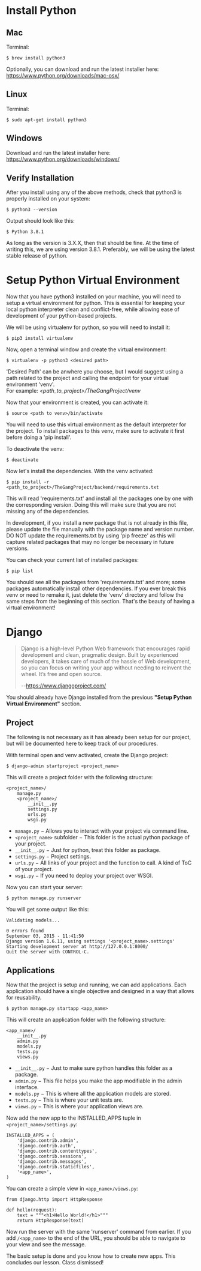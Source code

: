 # Install Python
## Mac
Terminal:

    $ brew install python3

Optionally, you can download and run the latest installer here:  https://www.python.org/downloads/mac-osx/

## Linux
Terminal:
    
    $ sudo apt-get install python3

## Windows
Download and run the latest installer here:  https://www.python.org/downloads/windows/

## Verify Installation
After you install using any of the above methods, check that python3 is properly installed on your system:
    
    $ python3 --version

Output should look like this:

    $ Python 3.8.1

As long as the version is 3.X.X, then that should be fine.  At the time of writing this, we are using version 3.8.1.
Preferably, we will be using the latest stable release of python.

# Setup Python Virtual Environment
Now that you have python3 installed on your machine, you will need to setup a virtual environment for python.
This is essential for keeping your local python interpreter clean and conflict-free, while allowing ease of development
of your python-based projects.

We will be using virtualenv for python, so you will need to install it:

    $ pip3 install virtualenv

Now, open a terminal window and create the virtual environment:

    $ virtualenv -p python3 <desired path>

'Desired Path' can be anwhere you choose, but I would suggest using a path related to the project and calling the endpoint for your virtual environment 'venv'.  
For example:  *<path_to_project>/TheGangProject/venv*

Now that your environment is created, you can activate it:

    $ source <path to venv>/bin/activate

You will need to use this virtual environment as the default interpreter for the project.
To install packages to this venv, make sure to activate it first before doing a 'pip install'.

To deactivate the venv:

    $ deactivate

Now let's install the dependencies.  With the venv activated:

    $ pip install -r <path_to_project>/TheGangProject/backend/requirements.txt

This will read 'requirements.txt' and install all the packages one by one with the corresponding version.
Doing this will make sure that you are not missing any of the dependencies.

In development, if you install a new package that is not already in this file, please update the file manually with the
package name and version number.  DO NOT update the requirements.txt by using 'pip freeze' as this will capture related packages that may no longer be necessary in future versions.

You can check your current list of installed packages:

    $ pip list

You should see all the packages from 'requirements.txt' and more; some packages automatically install other dependencies.
If you ever break this venv or need to remake it, just delete the 'venv' directory and follow the same steps from the beginning of this section.  That's the beauty of having a virtual environment!

# Django
>Django is a high-level Python Web framework that encourages rapid development and clean, pragmatic design. Built by experienced developers, it takes care of much of the hassle of Web development, so you can focus on writing your app without needing to reinvent the wheel. It’s free and open source. 
>
>--https://www.djangoproject.com/

You should already have Django installed from the previous **"Setup Python Virtual Environment"** section.

## Project
The following is not necessary as it has already been setup for our project, but will be documented here to keep track of our procedures.

With terminal open and venv activated, create the Django project:

    $ django-admin startproject <project_name>

This will create a project folder with the following structure:

    <project_name>/
        manage.py
        <project_name>/
            __init__.py
            settings.py
            urls.py
            wsgi.py

* `manage.py` − Allows you to interact with your project via command line.
* `<project_name>` subfolder − This folder is the actual python package of your project.
* `__init__.py` − Just for python, treat this folder as package.
* `settings.py` − Project settings.
* `urls.py` − All links of your project and the function to call. A kind of ToC of your project.
* `wsgi.py` − If you need to deploy your project over WSGI.

Now you can start your server:

    $ python manage.py runserver

You will get some output like this:

    Validating models...

    0 errors found
    September 03, 2015 - 11:41:50
    Django version 1.6.11, using settings '<project_name>.settings'
    Starting development server at http://127.0.0.1:8000/
    Quit the server with CONTROL-C.

## Applications
Now that the project is setup and running, we can add applications.  Each application should have a single objective and designed in a way that allows for reusability.

    $ python manage.py startapp <app_name>

This will create an application folder with the following structure:

    <app_name>/
        __init__.py
        admin.py
        models.py
        tests.py
        views.py

* `__init__.py` − Just to make sure python handles this folder as a package.
* `admin.py` − This file helps you make the app modifiable in the admin interface.
* `models.py` − This is where all the application models are stored.
* `tests.py` − This is where your unit tests are.
* `views.py` − This is where your application views are.

Now add the new app to the INSTALLED_APPS tuple in `<project_name>/settings.py`:

    INSTALLED_APPS = (
        'django.contrib.admin',
        'django.contrib.auth',
        'django.contrib.contenttypes',
        'django.contrib.sessions',
        'django.contrib.messages',
        'django.contrib.staticfiles',
        '<app_name>',
    )

You can create a simple view in `<app_name>/views.py`:

    from django.http import HttpResponse

    def hello(request):
        text = """<h1>Hello World!</h1>"""
        return HttpResponse(text)

Now run the server with the same 'runserver' command from earlier.  If you add `/<app_name>` to the end of the URL, you should be able to navigate to your view and see the message.

The basic setup is done and you know how to create new apps.  This concludes our lesson.  Class dismissed!

